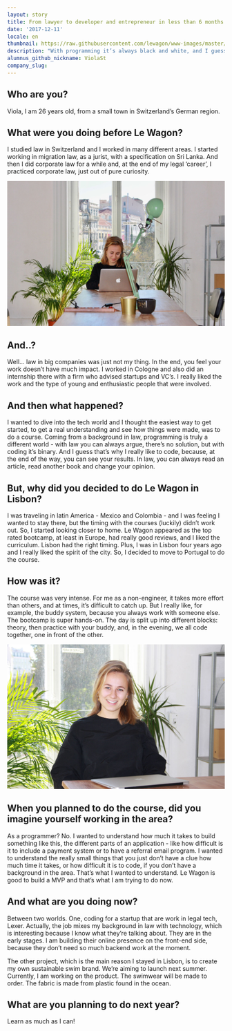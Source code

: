 ```yaml
---
layout: story
title: From lawyer to developer and entrepreneur in less than 6 months
date: '2017-12-11'
locale: en
thumbnail: https://raw.githubusercontent.com/lewagon/www-images/master/stories/viola-stockli-story-1.jpg
description: "With programming it’s always black and white, and I guess that’s why I really like to code."
alumnus_github_nickname: ViolaSt
company_slug:
---
```


## Who are you?

Viola, I am 26 years old, from a small town in Switzerland’s German region.

## What were you doing before Le Wagon?

I studied law in Switzerland and I worked in many different areas. I started working in migration law, as a jurist, with a specification on Sri Lanka. And then I did corporate law for a while and, at the end of my legal ‘career’, I practiced corporate law, just out of pure curiosity.

<p><img src="https://raw.githubusercontent.com/lewagon/www-images/master/stories/viola-stockli-story-2.jpg" alt="Viola Stockli, Le Wagon Lisbon alumni"></p>

## And..?

Well... law in big companies was just not my thing. In the end, you feel your work doesn’t have much impact.  I worked in Cologne and also did an internship there with a firm who advised startups and VC’s.  I really liked the work and the type of young and enthusiastic people that were involved.

## And then what happened?

I wanted to dive into the tech world and I thought the easiest way to get started, to get a real understanding and see how things were made, was to do a course. Coming from a background in law, programming is truly a different world - with law you can always argue, there’s no solution, but with coding it’s binary.  And I guess that’s why I really like to code, because, at the end of the way, you can see your results. In law, you can always read an article, read another book and change your opinion.

## But, why did you decided to do Le Wagon in Lisbon?

I was traveling in latin America - Mexico and Colombia - and I was feeling I wanted to stay there, but the timing with the courses (luckily) didn’t work out.  So, I started looking closer to home.  Le Wagon appeared as the top rated bootcamp, at least in Europe, had really good reviews, and I liked the curriculum.  Lisbon had the right timing. Plus, I was in Lisbon four years ago and I really liked the spirit of the city. So, I decided to move to Portugal to do the course.

## How was it?

The course was very intense. For me as a non-engineer, it takes more effort than others, and at times, it’s difficult to catch up. But I really like, for example, the buddy system, because you always work with someone else.  The bootcamp is super hands-on. The day is split up into different blocks: theory, then practice with your buddy, and, in the evening, we all code together, one in front of the other.

<p><img src="https://raw.githubusercontent.com/lewagon/www-images/master/stories/viola-stockli-story-3.jpg" alt="Viola Stockli, Le Wagon Lisbon alumni"></p>

## When you planned to do the course, did you imagine yourself working in the area?

As a programmer? No. I wanted to understand how much it takes to build something like this, the different parts of an application - like how difficult is it to include a payment system or to have a referral email program.  I wanted to understand the really small things that you just don’t have a clue how much time it takes, or how difficult it is to code, if you don’t have a background in the area. That’s what I wanted to understand.  Le Wagon is good to build a MVP and that’s what I am trying to do now.

## And what are you doing now?

Between two worlds. One, coding for a startup that are work in legal tech, Lexer. Actually, the job mixes my background in law with technology, which is interesting because I know what they’re talking about. They are in the early stages. I am building their online presence on the front-end side, because they don’t need so much backend work at the moment.

The other project, which is the main reason I stayed in Lisbon, is to create my own sustainable swim brand. We’re aiming to launch next summer. Currently, I am working on the product.  The swimwear will be made to order. The fabric is made from plastic found in the ocean.

## What are you planning to do next year?

Learn as much as I can!
